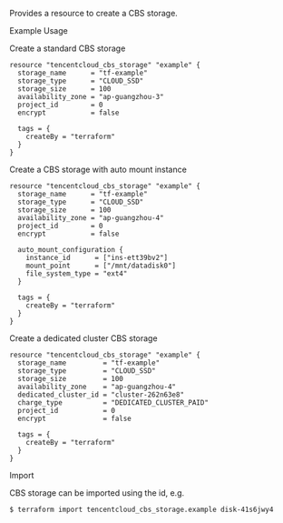 Provides a resource to create a CBS storage.

Example Usage

Create a standard CBS storage

```hcl
resource "tencentcloud_cbs_storage" "example" {
  storage_name      = "tf-example"
  storage_type      = "CLOUD_SSD"
  storage_size      = 100
  availability_zone = "ap-guangzhou-3"
  project_id        = 0
  encrypt           = false

  tags = {
    createBy = "terraform"
  }
}
```

Create a CBS storage with auto mount instance

```hcl
resource "tencentcloud_cbs_storage" "example" {
  storage_name      = "tf-example"
  storage_type      = "CLOUD_SSD"
  storage_size      = 100
  availability_zone = "ap-guangzhou-4"
  project_id        = 0
  encrypt           = false

  auto_mount_configuration {
    instance_id      = ["ins-ett39bv2"]
    mount_point      = ["/mnt/datadisk0"]
    file_system_type = "ext4"
  }

  tags = {
    createBy = "terraform"
  }
}
```

Create a dedicated cluster CBS storage

```hcl
resource "tencentcloud_cbs_storage" "example" {
  storage_name         = "tf-example"
  storage_type         = "CLOUD_SSD"
  storage_size         = 100
  availability_zone    = "ap-guangzhou-4"
  dedicated_cluster_id = "cluster-262n63e8"
  charge_type          = "DEDICATED_CLUSTER_PAID"
  project_id           = 0
  encrypt              = false

  tags = {
    createBy = "terraform"
  }
}
```

Import

CBS storage can be imported using the id, e.g.

```
$ terraform import tencentcloud_cbs_storage.example disk-41s6jwy4
```
